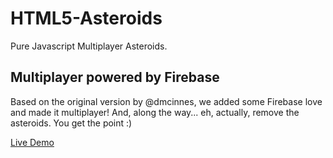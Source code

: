 # HTML5-Asteroids

Pure Javascript Multiplayer Asteroids.

## Multiplayer powered by Firebase

Based on the original version by @dmcinnes, we added some Firebase love and made it multiplayer!  And, along the way... eh, actually, remove the asteroids. You get the point :)

[Live Demo](http://www.mmoasteroids.com/)

